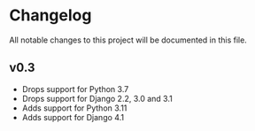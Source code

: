 # Changelog

All notable changes to this project will be documented in this file.

## v0.3

- Drops support for Python 3.7
- Drops support for Django 2.2, 3.0 and 3.1
- Adds support for Python 3.11
- Adds support for Django 4.1
